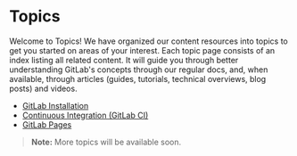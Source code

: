 # Topics

Welcome to Topics! We have organized our content resources into topics
to get you started on areas of your interest. Each topic page
consists of an index listing all related content. It will guide
you through better understanding GitLab's concepts
through our regular docs, and, when available, through articles (guides,
tutorials, technical overviews, blog posts) and videos.

- [GitLab Installation](../install/README.md)
- [Continuous Integration (GitLab CI)](../ci/README.md)
- [GitLab Pages](../user/project/pages/index.md)

>**Note:** More topics will be available soon.
